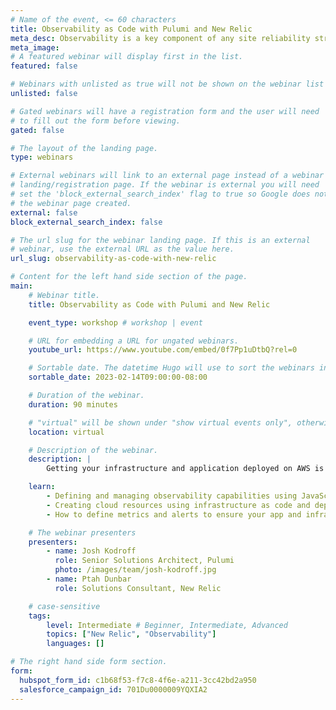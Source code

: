 ```yaml
---
# Name of the event, <= 60 characters
title: Observability as Code with Pulumi and New Relic
meta_desc: Observability is a key component of any site reliability strategy and New Relic and Pulumi make it easier than ever to define metrics, alerts, and dashboards.
meta_image: 
# A featured webinar will display first in the list.
featured: false

# Webinars with unlisted as true will not be shown on the webinar list
unlisted: false

# Gated webinars will have a registration form and the user will need
# to fill out the form before viewing.
gated: false

# The layout of the landing page.
type: webinars

# External webinars will link to an external page instead of a webinar
# landing/registration page. If the webinar is external you will need
# set the 'block_external_search_index' flag to true so Google does not index
# the webinar page created.
external: false
block_external_search_index: false

# The url slug for the webinar landing page. If this is an external
# webinar, use the external URL as the value here.
url_slug: observability-as-code-with-new-relic

# Content for the left hand side section of the page.
main:
    # Webinar title.
    title: Observability as Code with Pulumi and New Relic

    event_type: workshop # workshop | event

    # URL for embedding a URL for ungated webinars.
    youtube_url: https://www.youtube.com/embed/0f7Pp1uDtbQ?rel=0

    # Sortable date. The datetime Hugo will use to sort the webinars in date order.
    sortable_date: 2023-02-14T09:00:00-08:00

    # Duration of the webinar.
    duration: 90 minutes

    # "virtual" will be shown under "show virtual events only", otherwise shown as City, State (seattle, wa)
    location: virtual

    # Description of the webinar.
    description: |
        Getting your infrastructure and application deployed on AWS is an important first step but how do you make sure that your new capabilities are running reliably in production? Observability is a key component of any site reliability strategy and New Relic and Pulumi make it easier than ever to define metrics, alerts, and dashboards using popular programming languages.

    learn:
        - Defining and managing observability capabilities using JavaScript/TypeScript
        - Creating cloud resources using infrastructure as code and deploying an example app
        - How to define metrics and alerts to ensure your app and infrastructure are healthy

    # The webinar presenters
    presenters:
        - name: Josh Kodroff
          role: Senior Solutions Architect, Pulumi
          photo: /images/team/josh-kodroff.jpg
        - name: Ptah Dunbar
          role: Solutions Consultant, New Relic

    # case-sensitive
    tags:
        level: Intermediate # Beginner, Intermediate, Advanced
        topics: ["New Relic", "Observability"]
        languages: []

# The right hand side form section.
form:
  hubspot_form_id: c1b68f53-f7c8-4f6e-a211-3cc42bd2a950
  salesforce_campaign_id: 701Du0000009YQXIA2
---
```

